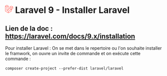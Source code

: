 # ![alt text](./img/logoLaravel.png) Laravel 9 - Installer Laravel

## <b>Lien de la doc : https://laravel.com/docs/9.x/installation</b>

Pour installer Laravel : 
On se met dans le repertoire ou l'on souhaite installer le framwork, on ouvre un invite de commande et on exécute cette commande : 

    composer create-project --prefer-dist laravel/laravel 